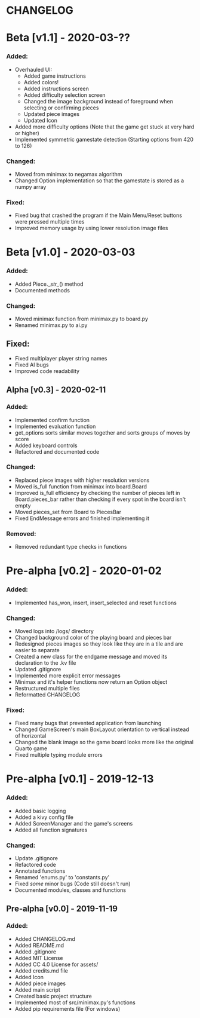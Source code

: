 # CHANGELOG

# Beta [v1.1] - 2020-03-??


### Added:

- Overhauled UI:
    - Added game instructions
    - Added colors!
    - Added instructions screen
    - Added difficulty selection screen
    - Changed the image background instead of foreground when selecting or confirming pieces
    - Updated piece images
    - Updated Icon
- Added more difficulty options 
(Note that the game get stuck at very hard or higher)
- Implemented symmetric gamestate detection (Starting options from 420 to 126)
    

### Changed:

- Moved from minimax to negamax algorithm
- Changed Option implementation so that the gamestate is stored as a numpy array

### Fixed:

- Fixed bug that crashed the program if the Main Menu/Reset
buttons were pressed multiple times
- Improved memory usage by using lower resolution image files


# Beta [v1.0] - 2020-03-03


### Added:

- Added Piece.\__str\__() method
- Documented methods

### Changed:

- Moved minimax function from minimax.py to board.py
- Renamed minimax.py to ai.py

## Fixed:

- Fixed multiplayer player string names
- Fixed AI bugs
- Improved code readability


## Alpha [v0.3] - 2020-02-11


### Added:
- Implemented confirm function
- Implemented evaluation function
- get_options sorts similar moves together and sorts groups of moves by score
- Added keyboard controls
- Refactored and documented code

### Changed:
- Replaced piece images with higher resolution versions
- Moved is_full function from minimax into board.Board
- Improved is_full efficiency by checking the number of pieces left in Board.pieces_bar rather than checking if every spot in the board isn't empty
- Moved pieces_set from Board to PiecesBar
- Fixed EndMessage errors and finished implementing it

### Removed:

- Removed redundant type checks in functions


# Pre-alpha [v0.2] - 2020-01-02


### Added:
- Implemented has_won, insert, insert_selected and reset functions

### Changed:
- Moved logs into /logs/ directory
- Changed background color of the playing board and pieces bar
- Redesigned pieces images so they look like they are in a tile and are easier to separate 
- Created a new class for the endgame message and moved its declaration to the .kv file
- Updated .gitignore
- Implemented more explicit error messages
- Minimax and it's helper functions now return an Option object
- Restructured multiple files
- Reformatted CHANGELOG

### Fixed:
- Fixed many bugs that prevented application from launching
- Changed GameScreen's main BoxLayout orientation to vertical instead of horizontal
- Changed the blank image so the game board looks more like the original Quarto game
- Fixed multiple typing module errors


# Pre-alpha [v0.1] - 2019-12-13


### Added:
- Added basic logging
- Added a kivy config file
- Added ScreenManager and the game's screens
- Added all function signatures

### Changed:
- Update .gitignore
- Refactored code
- Annotated functions
- Renamed 'enums.py' to 'constants.py'
- Fixed _some_ minor bugs (Code still doesn't run)
- Documented modules, classes and functions


## Pre-alpha [v0.0] - 2019-11-19


### Added:
- Added CHANGELOG.md
- Added README.md
- Added .gitignore
- Added MIT License
- Added CC 4.0 License for assets/
- Added credits.md file
- Added Icon
- Added piece images
- Added main script
- Created basic project structure
- Implemented most of src/minimax.py's functions
- Added pip requirements file (For windows)
